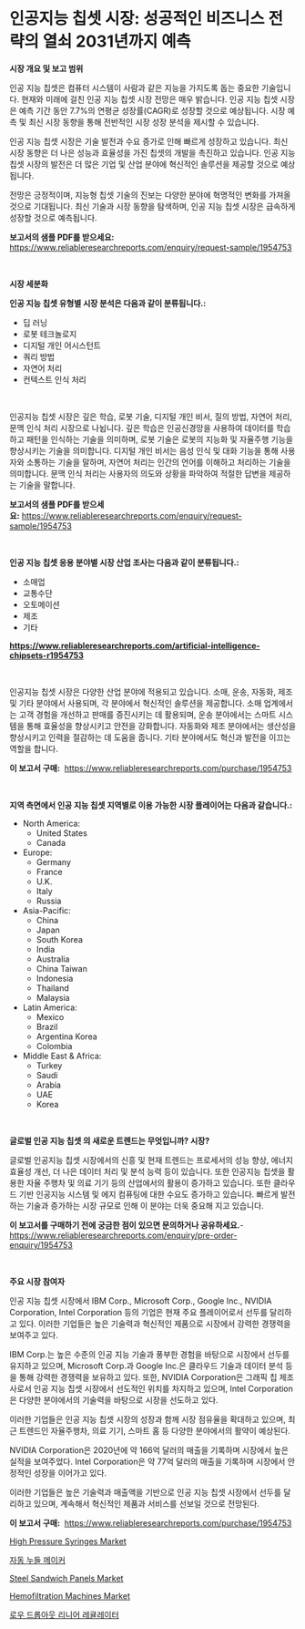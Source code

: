 <p><h1>인공지능 칩셋 시장: 성공적인 비즈니스 전략의 열쇠 2031년까지 예측</h1></p><p><strong>시장 개요 및 보고 범위</strong></p>
<p><p>인공 지능 칩셋은 컴퓨터 시스템이 사람과 같은 지능을 가지도록 돕는 중요한 기술입니다. 현재와 미래에 걸친 인공 지능 칩셋 시장 전망은 매우 밝습니다. 인공 지능 칩셋 시장은 예측 기간 동안 7.7%의 연평균 성장률(CAGR)로 성장할 것으로 예상됩니다. 시장 예측 및 최신 시장 동향을 통해 전반적인 시장 성장 분석을 제시할 수 있습니다.</p><p>인공 지능 칩셋 시장은 기술 발전과 수요 증가로 인해 빠르게 성장하고 있습니다. 최신 시장 동향은 더 나은 성능과 효율성을 가진 칩셋의 개발을 촉진하고 있습니다. 인공 지능 칩셋 시장의 발전은 더 많은 기업 및 산업 분야에 혁신적인 솔루션을 제공할 것으로 예상됩니다.</p><p>전망은 긍정적이며, 지능형 칩셋 기술의 진보는 다양한 분야에 혁명적인 변화를 가져올 것으로 기대됩니다. 최신 기술과 시장 동향을 탐색하며, 인공 지능 칩셋 시장은 급속하게 성장할 것으로 예측됩니다.</p></p>
<p><strong>보고서의 샘플 PDF를 받으세요:</strong> <a href="https://www.reliableresearchreports.com/enquiry/request-sample/1954753">https://www.reliableresearchreports.com/enquiry/request-sample/1954753</a></p>
<p>&nbsp;</p>
<p><strong>시장 세분화</strong></p>
<p><strong>인공 지능 칩셋 유형별 시장 분석은 다음과 같이 분류됩니다.:</strong></p>
<p><ul><li>딥 러닝</li><li>로봇 테크놀로지</li><li>디지털 개인 어시스턴트</li><li>쿼리 방법</li><li>자연어 처리</li><li>컨텍스트 인식 처리</li></ul></p>
<p>&nbsp;</p>
<p><p>인공지능 칩셋 시장은 깊은 학습, 로봇 기술, 디지털 개인 비서, 질의 방법, 자연어 처리, 문맥 인식 처리 시장으로 나뉩니다. 깊은 학습은 인공신경망을 사용하여 데이터를 학습하고 패턴을 인식하는 기술을 의미하며, 로봇 기술은 로봇의 지능화 및 자율주행 기능을 향상시키는 기술을 의미합니다. 디지털 개인 비서는 음성 인식 및 대화 기능을 통해 사용자와 소통하는 기술을 말하며, 자연어 처리는 인간의 언어를 이해하고 처리하는 기술을 의미합니다. 문맥 인식 처리는 사용자의 의도와 상황을 파악하여 적절한 답변을 제공하는 기술을 말합니다.</p></p>
<p><strong>보고서의 샘플 PDF를 받으세요:</strong>&nbsp;<a href="https://www.reliableresearchreports.com/enquiry/request-sample/1954753">https://www.reliableresearchreports.com/enquiry/request-sample/1954753</a></p>
<p>&nbsp;</p>
<p><strong> 인공 지능 칩셋 응용 분야별 시장 산업 조사는 다음과 같이 분류됩니다.:</strong></p>
<p><ul><li>소매업</li><li>교통수단</li><li>오토메이션</li><li>제조</li><li>기타</li></ul></p>
<p><strong><a href="https://www.reliableresearchreports.com/artificial-intelligence-chipsets-r1954753">https://www.reliableresearchreports.com/artificial-intelligence-chipsets-r1954753</a></strong></p>
<p>&nbsp;</p>
<p><p>인공지능 칩셋 시장은 다양한 산업 분야에 적용되고 있습니다. 소매, 운송, 자동화, 제조 및 기타 분야에서 사용되며, 각 분야에서 혁신적인 솔루션을 제공합니다. 소매 업계에서는 고객 경험을 개선하고 판매를 증진시키는 데 활용되며, 운송 분야에서는 스마트 시스템을 통해 효율성을 향상시키고 안전을 강화합니다. 자동화와 제조 분야에서는 생산성을 향상시키고 인력을 절감하는 데 도움을 줍니다. 기타 분야에서도 혁신과 발전을 이끄는 역할을 합니다.</p></p>
<p><strong>이 보고서 구매:</strong>&nbsp; <a href="https://www.reliableresearchreports.com/purchase/1954753">https://www.reliableresearchreports.com/purchase/1954753</a></p>
<p>&nbsp;</p>
<p><strong>지역 측면에서 인공 지능 칩셋 지역별로 이용 가능한 시장 플레이어는 다음과 같습니다.:</strong></p>
<p><ul>
    <li>
        North America:
        <ul>
            <li>United States</li>
            <li>Canada</li>
        </ul>
    </li>
    <li>
        Europe:
        <ul>
            <li>Germany</li>
            <li>France</li>
            <li>U.K.</li>
            <li>Italy</li>
            <li>Russia</li>
        </ul>
    </li>
    <li>
        Asia-Pacific:
        <ul>
            <li>China</li>
            <li>Japan</li>
            <li>South Korea</li>
            <li>India</li>
            <li>Australia</li>
            <li>China Taiwan</li>
            <li>Indonesia</li>
            <li>Thailand</li>
            <li>Malaysia</li>
        </ul>
    </li>
    <li>
        Latin America:
        <ul>
            <li>Mexico</li>
            <li>Brazil</li>
            <li>Argentina Korea</li>
            <li>Colombia</li>
        </ul>
    </li>
    <li>
        Middle East & Africa:
        <ul>
            <li>Turkey</li>
            <li>Saudi</li>
            <li>Arabia</li>
            <li>UAE</li>
            <li>Korea</li>
        </ul>
    </li>
    </ul></p>
<p>&nbsp;</p>
<p><strong>글로벌 인공 지능 칩셋 의 새로운 트렌드는 무엇입니까? 시장?</strong></p>
<p><p>글로벌 인공지능 칩셋 시장에서의 신흥 및 현재 트렌드는 프로세서의 성능 향상, 에너지 효율성 개선, 더 나은 데이터 처리 및 분석 능력 등이 있습니다. 또한 인공지능 칩셋을 활용한 자율 주행차 및 의료 기기 등의 산업에서의 활용이 증가하고 있습니다. 또한 클라우드 기반 인공지능 시스템 및 에지 컴퓨팅에 대한 수요도 증가하고 있습니다. 빠르게 발전하는 기술과 증가하는 시장 규모로 인해 이 분야는 더욱 중요해 지고 있습니다.</p></p>
<p><strong>이 보고서를 구매하기 전에 궁금한 점이 있으면 문의하거나 공유하세요.</strong>- <a href="https://www.reliableresearchreports.com/enquiry/pre-order-enquiry/1954753">https://www.reliableresearchreports.com/enquiry/pre-order-enquiry/1954753</a></p>
<p>&nbsp;</p>
<p><strong>주요 시장 참여자</strong></p>
<p><p>인공 지능 칩셋 시장에서 IBM Corp., Microsoft Corp., Google Inc., NVIDIA Corporation, Intel Corporation 등의 기업은 현재 주요 플레이어로서 선두를 달리하고 있다. 이러한 기업들은 높은 기술력과 혁신적인 제품으로 시장에서 강력한 경쟁력을 보여주고 있다.</p><p>IBM Corp.는 높은 수준의 인공 지능 기술과 풍부한 경험을 바탕으로 시장에서 선두를 유지하고 있으며, Microsoft Corp.과 Google Inc.은 클라우드 기술과 데이터 분석 등을 통해 강력한 경쟁력을 보유하고 있다. 또한, NVIDIA Corporation은 그래픽 칩 제조사로서 인공 지능 칩셋 시장에서 선도적인 위치를 차지하고 있으며, Intel Corporation은 다양한 분야에서의 기술력을 바탕으로 시장을 선도하고 있다.</p><p>이러한 기업들은 인공 지능 칩셋 시장의 성장과 함께 시장 점유율을 확대하고 있으며, 최근 트렌드인 자율주행차, 의료 기기, 스마트 홈 등 다양한 분야에서의 활약이 예상된다.</p><p>NVIDIA Corporation은 2020년에 약 166억 달러의 매출을 기록하며 시장에서 높은 실적을 보여주었다. Intel Corporation은 약 77억 달러의 매출을 기록하며 시장에서 안정적인 성장을 이어가고 있다.</p><p>이러한 기업들은 높은 기술력과 매출액을 기반으로 인공 지능 칩셋 시장에서 선두를 달리하고 있으며, 계속해서 혁신적인 제품과 서비스를 선보일 것으로 전망된다.</p></p>
<p><strong>이 보고서 구매:</strong>&nbsp;&nbsp;<a href="https://www.reliableresearchreports.com/purchase/1954753">https://www.reliableresearchreports.com/purchase/1954753</a></p>
<p><p><a href="https://github.com/johnbach50/Market-Research-Report-List-2/blob/main/high-pressure-syringes-market.md">High Pressure Syringes Market</a></p><p><a href="https://github.com/vsap75a286l/Market-Research-Report-List-1/blob/main/888823023960.md">자동 누들 메이커</a></p><p><a href="https://issuu.com/reportprime-2/docs/steel-sandwich-panels-market-size-2030.pptx">Steel Sandwich Panels Market</a></p><p><a href="https://github.com/lylyparadise/Market-Research-Report-List-2/blob/main/hemofiltration-machines-market.md">Hemofiltration Machines Market</a></p><p><a href="https://github.com/Maeennan456456/Market-Research-Report-List-1/blob/main/945366923964.md">로우 드롭아웃 리니어 레귤레이터</a></p></p>